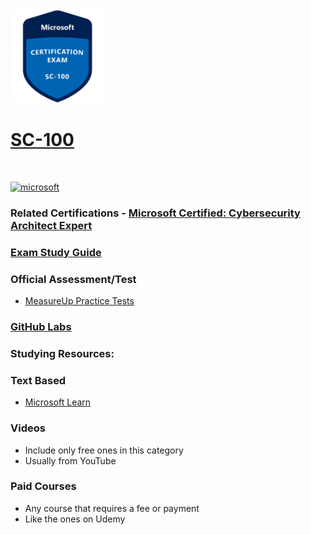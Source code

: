 <img src="/Images/certs/sc-100.png" width="150" height="150">

# [SC-100](https://learn.microsoft.com/certifications/exams/sc-100)
<br>

<a href='https://learn.microsoft.com/en-us/certifications/browse/?type=role-based&levels=advanced' target="_blank"><img alt='microsoft' src='https://img.shields.io/badge/expert-100000?style=for-the-badge&logo=microsoft&logoColor=white&labelColor=0078D4&color=212221'/></a> 

### Related Certifications - [Microsoft Certified: Cybersecurity Architect Expert](https://learn.microsoft.com/en-us/certifications/cybersecurity-architect-expert)

### [Exam Study Guide](https://aka.ms/sc100-studyguide)

### Official Assessment/Test
- [MeasureUp Practice Tests](https://www.measureup.com/microsoft-practice-test-sc-100-cybersecurity-architect-grc.html)

### [GitHub Labs](https://aka.ms/sc100labs)

### Studying Resources:

### Text Based
- [Microsoft Learn](https://learn.microsoft.com/certifications/exams/sc-100)

### Videos
- Include only free ones in this category
- Usually from YouTube

### Paid Courses
- Any course that requires a fee or payment
- Like the ones on Udemy

